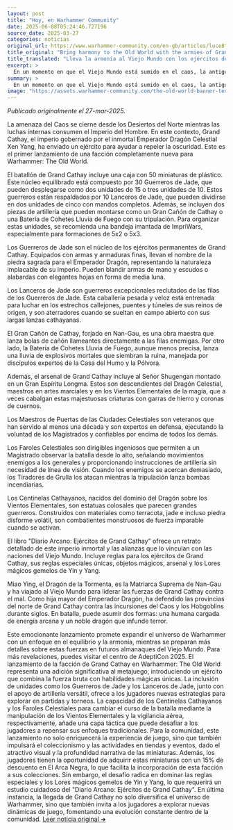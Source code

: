 ```yaml
---
layout: post
title: "Hoy, en Warhammer Community"
date: 2025-06-08T05:24:46.727196
source_date: 2025-03-27
categories: noticias
original_url: https://www.warhammer-community.com/en-gb/articles/luce8te0/bring-harmony-to-the-old-world-with-the-armies-of-grand-cathay/
title_original: "Bring harmony to the Old World with the armies of Grand Cathay - Warhammer Community"
title_translated: "Lleva la armonía al Viejo Mundo con los ejércitos de Gran Cathay - Comunidad Warhammer"
excerpt: >
  En un momento en que el Viejo Mundo está sumido en el caos, la antigua y poderosa nación de Gran Cathay se levanta como un faro de esperanza. Gobernada por el inmortal Emperador Dragón Celestial Xen Yang, esta civilización milenaria ha enviado sus ejércitos para restaurar el equilibrio. Con un impresionante despliegue de miniaturas, incluyendo los implacables Guerreros de Jade y los temibles Lanceros de Jade, Gran Cathay se prepara para enfrentar la oscuridad. Además, su arsenal cuenta con innovadoras piezas de artillería y líderes legendarios como los Señores Shugengan, prometiendo una experiencia de juego única y emocionante para los fanáticos de Warhammer.
summary: >
  En un momento en que el Viejo Mundo está sumido en el caos, la antigua y poderosa nación de Gran Cathay se levanta como un faro de esperanza. Gobernada por el inmortal Emperador Dragón Celestial Xen Yang, esta civilización milenaria ha enviado sus ejércitos para restaurar el equilibrio. Con un impresionante despliegue de miniaturas, incluyendo los implacables Guerreros de Jade y los temibles Lanceros de Jade, Gran Cathay se prepara para enfrentar la oscuridad. Además, su arsenal cuenta con innovadoras piezas de artillería y líderes legendarios como los Señores Shugengan, prometiendo una experiencia de juego única y emocionante para los fanáticos de Warhammer.
image: "https://assets.warhammer-community.com/the-old-world-banner-test.jpg"
---
```


*Publicado originalmente el 27-mar-2025.*

La amenaza del Caos se cierne desde los Desiertos del Norte mientras las luchas internas consumen el Imperio del Hombre. En este contexto, Grand Cathay, el imperio gobernado por el inmortal Emperador Dragón Celestial Xen Yang, ha enviado un ejército para ayudar a repeler la oscuridad. Este es el primer lanzamiento de una facción completamente nueva para Warhammer: The Old World.

El batallón de Grand Cathay incluye una caja con 50 miniaturas de plástico. Este núcleo equilibrado está compuesto por 30 Guerreros de Jade, que pueden desplegarse como dos unidades de 15 o tres unidades de 10. Estos guerreros están respaldados por 10 Lanceros de Jade, que pueden dividirse en dos unidades de cinco con mandos completos. Además, se incluyen dos piezas de artillería que pueden montarse como un Gran Cañón de Cathay o una Batería de Cohetes Lluvia de Fuego con su tripulación. Para organizar estas unidades, se recomienda una bandeja imantada de ImpriWars, especialmente para formaciones de 5x2 o 5x3.

Los Guerreros de Jade son el núcleo de los ejércitos permanentes de Grand Cathay. Equipados con armas y armaduras finas, llevan el nombre de la piedra sagrada para el Emperador Dragón, representando la naturaleza implacable de su imperio. Pueden blandir armas de mano y escudos o alabardas con elegantes hojas en forma de media luna.

Los Lanceros de Jade son guerreros excepcionales reclutados de las filas de los Guerreros de Jade. Esta caballería pesada y veloz está entrenada para luchar en los estrechos callejones, puentes y túneles de sus reinos de origen, y son aterradores cuando se sueltan en campo abierto con sus largas lanzas cathayanas.

El Gran Cañón de Cathay, forjado en Nan-Gau, es una obra maestra que lanza bolas de cañón llameantes directamente a las filas enemigas. Por otro lado, la Batería de Cohetes Lluvia de Fuego, aunque menos precisa, lanza una lluvia de explosivos mortales que siembran la ruina, manejada por discípulos expertos de la Casa del Humo y la Pólvora.

Además, el arsenal de Grand Cathay incluye al Señor Shugengan montado en un Gran Espíritu Longma. Estos son descendientes del Dragón Celestial, maestros en artes marciales y en los Vientos Elementales de la magia, que a veces cabalgan estas majestuosas criaturas con garras de hierro y coronas de cuernos.

Los Maestros de Puertas de las Ciudades Celestiales son veteranos que han servido al menos una década y son expertos en defensa, ejecutando la voluntad de los Magistrados y confiables por encima de todos los demás.

Los Faroles Celestiales son dirigibles ingeniosos que permiten a un Magistrado observar la batalla desde lo alto, señalando movimientos enemigos a los generales y proporcionando instrucciones de artillería sin necesidad de línea de visión. Cuando los enemigos se acercan demasiado, los Tiradores de Grulla los atacan mientras la tripulación lanza bombas incendiarias.

Los Centinelas Cathayanos, nacidos del dominio del Dragón sobre los Vientos Elementales, son estatuas colosales que parecen grandes guerreros. Construidos con materiales como terracota, jade e incluso piedra disforme volátil, son combatientes monstruosos de fuerza imparable cuando se activan.

El libro "Diario Arcano: Ejércitos de Grand Cathay" ofrece un retrato detallado de este imperio inmortal y las alianzas que lo vinculan con las naciones del Viejo Mundo. Incluye reglas para los ejércitos de Grand Cathay, sus reglas especiales únicas, objetos mágicos, arsenal y los Lores mágicos gemelos de Yin y Yang.

Miao Ying, el Dragón de la Tormenta, es la Matriarca Suprema de Nan-Gau y ha viajado al Viejo Mundo para liderar las fuerzas de Grand Cathay contra el mal. Como hija mayor del Emperador Dragón, ha defendido las provincias del norte de Grand Cathay contra las incursiones del Caos y los Hobgoblins durante siglos. En batalla, puede asumir dos formas: una humana cargada de energía arcana y un noble dragón que infunde terror.

Este emocionante lanzamiento promete expandir el universo de Warhammer con un enfoque en el equilibrio y la armonía, mientras se preparan más detalles sobre estas fuerzas en futuros almanaques del Viejo Mundo. Para más revelaciones, puedes visitar el centro de AdeptiCon 2025.
El lanzamiento de la facción de Grand Cathay en Warhammer: The Old World representa una adición significativa al metajuego, introduciendo un ejército que combina la fuerza bruta con habilidades mágicas únicas. La inclusión de unidades como los Guerreros de Jade y los Lanceros de Jade, junto con el apoyo de artillería versátil, ofrece a los jugadores nuevas estrategias para explorar en partidas y torneos. La capacidad de los Centinelas Cathayanos y los Faroles Celestiales para cambiar el curso de la batalla mediante la manipulación de los Vientos Elementales y la vigilancia aérea, respectivamente, añade una capa táctica que puede desafiar a los jugadores a repensar sus enfoques tradicionales. Para la comunidad, este lanzamiento no solo enriquecerá la experiencia de juego, sino que también impulsará el coleccionismo y las actividades en tiendas y eventos, dado el atractivo visual y la profundidad narrativa de las miniaturas. Además, los jugadores tienen la oportunidad de adquirir estas miniaturas con un 15% de descuento en El Arca Negra, lo que facilita la incorporación de esta facción a sus colecciones. Sin embargo, el desafío radica en dominar las reglas especiales y los Lores mágicos gemelos de Yin y Yang, lo que requerirá un estudio cuidadoso del "Diario Arcano: Ejércitos de Grand Cathay". En última instancia, la llegada de Grand Cathay no solo diversifica el universo de Warhammer, sino que también invita a los jugadores a explorar nuevas dinámicas de juego, fomentando una evolución constante dentro de la comunidad.
[Leer noticia original ➜](https://www.warhammer-community.com/en-gb/articles/luce8te0/bring-harmony-to-the-old-world-with-the-armies-of-grand-cathay/)
